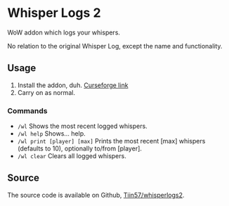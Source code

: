 # Whisper Logs 2

WoW addon which logs your whispers.

No relation to the original Whisper Log, except the name and functionality.

## Usage

1. Install the addon, duh. [Curseforge link](https://curseforge.com/wow/addons/whisper-logs-2)
2. Carry on as normal.

### Commands

* `/wl` Shows the most recent logged whispers.
* `/wl help` Shows... help.
* `/wl print [player] [max]` Prints the most recent \[max] whispers (defaults to 10), optionally to/from \[player].
* `/wl clear` Clears all logged whispers.

## Source

The source code is available on Github, [Tiin57/whisperlogs2](https://github.com/Tiin57/whisperlogs2).
